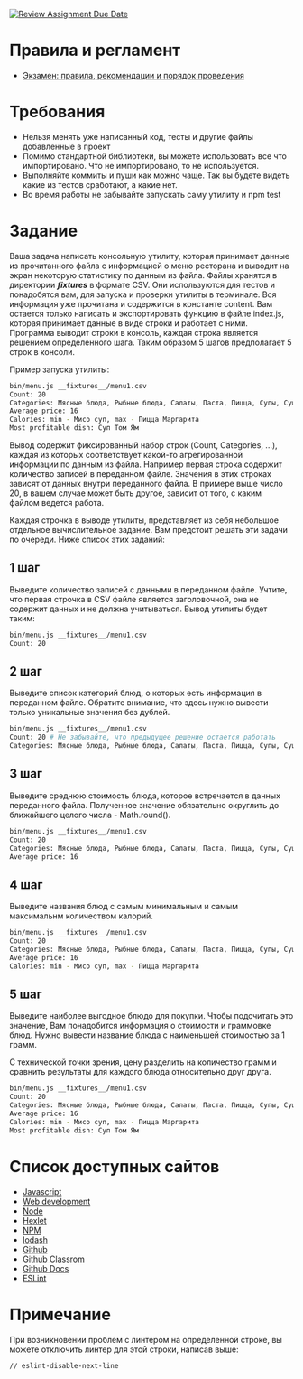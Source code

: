 [![Review Assignment Due Date](https://classroom.github.com/assets/deadline-readme-button-24ddc0f5d75046c5622901739e7c5dd533143b0c8e959d652212380cedb1ea36.svg)](https://classroom.github.com/a/QWQyaZfi)
# Правила и регламент

- [Экзамен: правила, рекомендации и порядок проведения](https://hexly.notion.site/d9289c18871c44508bc7c7f05a51d94f)

# Требования

* Нельзя менять уже написанный код, тесты и другие файлы добавленные в проект
* Помимо стандартной библиотеки, вы можете использовать все что импортировано. Что не импортировано, то не используется.
* Выполняйте коммиты и пуши как можно чаще. Так вы будете видеть какие из тестов сработают, а какие нет.
* Во время работы не забывайте запускать саму утилиту и npm test

# Задание

Ваша задача написать консольную утилиту, которая принимает данные из прочитанного файла с информацией о меню ресторана и выводит на экран некоторую статистику по данным из файла. Файлы хранятся в директории *__fixtures__* в формате CSV. Они используются для тестов и понадобятся вам, для запуска и проверки утилиты в терминале. Вся информация уже прочитана и содержится в константе content. Вам остается только написать и экспортировать функцию в файле index.js, которая принимает данные в виде строки и работает с ними. Программа выводит строки в консоль, каждая строка является решением определенного шага. Таким образом 5 шагов предполагает 5 строк в консоли.

Пример запуска утилиты:

```bash
bin/menu.js __fixtures__/menu1.csv
Count: 20
Categories: Мясные блюда, Рыбные блюда, Салаты, Паста, Пицца, Супы, Суши, Завтраки, Морепродукты, Ризотто, Гарниры, Бургеры
Average price: 16
Calories: min - Мисо суп, max - Пицца Маргарита
Most profitable dish: Суп Том Ям
```

Вывод содержит фиксированный набор строк (Count, Categories, ...), каждая из которых соответствует какой-то агрегированной информации по данным из файла. Например первая строка содержит количество записей в переданном файле. Значения в этих строках зависят от данных внутри переданного файла. В примере выше число 20, в вашем случае может быть другое, зависит от того, с каким файлом ведется работа.

Каждая строчка в выводе утилиты, представляет из себя небольшое отдельное вычислительное задание. Вам предстоит решать эти задачи по очереди. Ниже список этих заданий:

## 1 шаг

Выведите количество записей с данными в переданном файле. Учтите, что первая строчка в CSV файле является заголовочной, она не содержит данных и не должна учитываться. Вывод утилиты будет таким:

```bash
bin/menu.js __fixtures__/menu1.csv
Count: 20
```

## 2 шаг

Выведите список категорий блюд, о которых есть информация в переданном файле. Обратите внимание, что здесь нужно вывести только уникальные значения без дублей.

```bash
bin/menu.js __fixtures__/menu1.csv
Count: 20 # Не забывайте, что предыдущее решение остается работать
Categories: Мясные блюда, Рыбные блюда, Салаты, Паста, Пицца, Супы, Суши, Завтраки, Морепродукты, Ризотто, Гарниры, Бургеры
```

## 3 шаг

Выведите среднюю стоимость блюда, которое встречается в данных переданного файла. Полученное значение обязательно округлить до ближайшего целого числа - Math.round().

```bash
bin/menu.js __fixtures__/menu1.csv
Count: 20
Categories: Мясные блюда, Рыбные блюда, Салаты, Паста, Пицца, Супы, Суши, Завтраки, Морепродукты, Ризотто, Гарниры, Бургеры
Average price: 16
```

## 4 шаг

Выведите названия блюд с самым минимальным и самым максимальнм количеством калорий.

```bash
bin/menu.js __fixtures__/menu1.csv
Count: 20
Categories: Мясные блюда, Рыбные блюда, Салаты, Паста, Пицца, Супы, Суши, Завтраки, Морепродукты, Ризотто, Гарниры, Бургеры
Average price: 16
Calories: min - Мисо суп, max - Пицца Маргарита
```

## 5 шаг

Выведите наиболее выгодное блюдо для покупки. Чтобы подсчитать это значение, Вам понадобится информация о стоимости и граммовке блюд. Нужно вывести название блюда с наименьшей стоимостью за 1 грамм. 

С технической точки зрения, цену разделить на количество грамм и сравнить результаты для каждого блюда относительно друг друга.

```bash
bin/menu.js __fixtures__/menu1.csv
Count: 20
Categories: Мясные блюда, Рыбные блюда, Салаты, Паста, Пицца, Супы, Суши, Завтраки, Морепродукты, Ризотто, Гарниры, Бургеры
Average price: 16
Calories: min - Мисо суп, max - Пицца Маргарита
Most profitable dish: Суп Том Ям
```

# Список доступных сайтов

- [Javascript](https://developer.mozilla.org/ru/docs/Learn/JavaScript)
- [Web development](https://developer.mozilla.org/en-US/docs/Learn)
- [Node](https://nodejs.org/ru/docs)
- [Hexlet](https://hexlet.io)
- [NPM](https://docs.npmjs.com/)
- [lodash](https://lodash.com/docs)
- [Github](https://github.com/)
- [Github Classrom](https://classroom.github.com/)
- [Github Docs](https://docs.github.com/ru)
- [ESLint](https://eslint.org/docs/latest/)

# Примечание

При возникновении проблем с линтером на определенной строке, вы можете отключить линтер для этой строки, написав выше:
```bash
// eslint-disable-next-line
```

